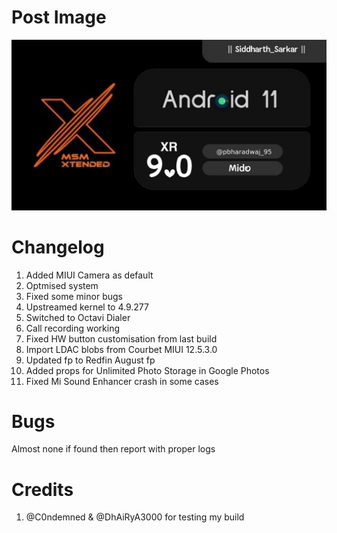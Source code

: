 # Post Image
![Alt text](images/xtended/xtended_9.0mido.jpg)

# Changelog
1. Added MIUI Camera as default
2. Optmised system
3. Fixed some minor bugs
4. Upstreamed kernel to 4.9.277
5. Switched to Octavi Dialer
6. Call recording working
7. Fixed HW button customisation from last build
8. Import LDAC blobs from Courbet MIUI 12.5.3.0
9. Updated fp to Redfin August fp
10. Added props for Unlimited Photo Storage in Google Photos
11. Fixed Mi Sound Enhancer crash in some cases

# Bugs
Almost none if found then report with proper logs

# Credits
1. @C0ndemned & @DhAiRyA3000 for testing my build
